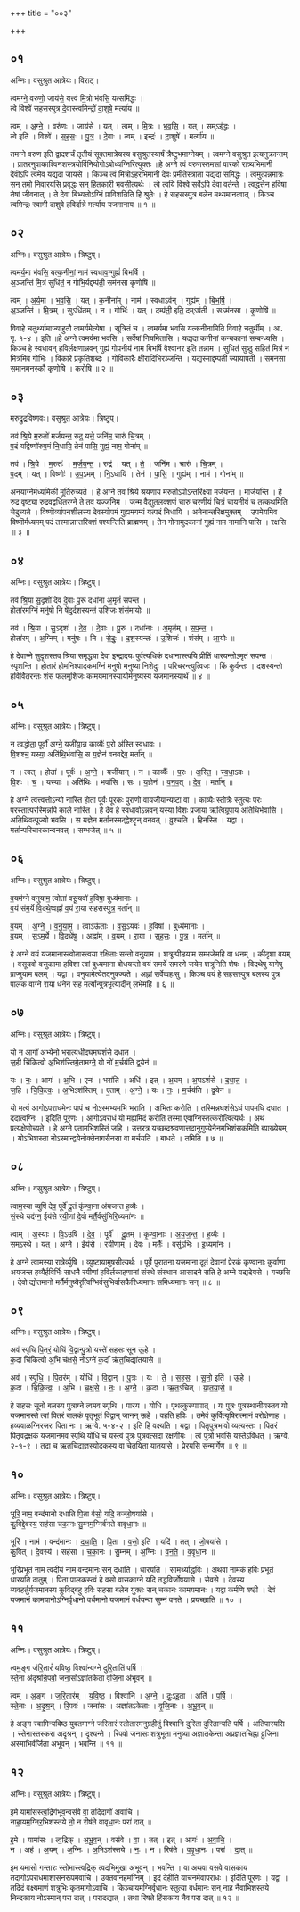 +++
title = "००३"

+++


## ०१
अग्निः। वसुश्रुत आत्रेयः। विराट्।

त्वम॑ग्ने॒ वरु॑णो॒ जाय॑से॒ यत्त्वं मि॒त्रो भ॑वसि॒ यत्समि॑द्धः ।  
त्वे विश्वे॑ सहसस्पुत्र दे॒वास्त्वमिन्द्रो॑ दा॒शुषे॒ मर्त्या॑य ॥

त्वम् । अ॒ग्ने॒ । वरु॑णः । जाय॑से । यत् । त्वम् । मि॒त्रः । भ॒व॒सि॒ । यत् । सम्ऽइ॑द्धः ।  
त्वे इति॑ । विश्वे॑ । स॒ह॒सः॒ । पु॒त्र॒ । दे॒वाः । त्वम् । इन्द्रः॑ । दा॒शुषे॑ । मर्त्या॑य ॥

तमग्ने वरुण इति द्वादशर्चं तृतीयं सूक्तमात्रेयस्य वसुश्रुतस्यार्षं त्रैष्टुभमाग्नेयम् । त्वमग्ने वसुश्रुत इत्यनुक्रान्तम् । प्रातरनुवाकाश्विनशस्त्रयोर्विनियोगोऽबोध्यग्निरित्युक्तः ॥हे अग्ने त्वं वरुणस्तमसां वारको रात्र्यभिमानी देवॊऽपि त्वमेव यद्यदा जायसे । किञ्च त्वं मित्रोऽहरभिमानी देवः प्रमीतेस्त्राता यद्यदा समिद्धः । त्वमुत्पन्नमात्रः सन् तमो निवारयसि प्रवृद्धः सन् हितकारी भवसीत्यर्थः । त्वे त्वयि विश्वे सर्वेऽपि देवा वर्तन्ते । त्वद्धत्तेन हविषा तेषां जीवनात् । ते देवा बिभ्यतोऽग्निं प्राविशन्निति हि श्रुतेः । हे सहसस्पुत्र बलेन मथ्यमानत्वात् । किञ्च त्वमिन्द्रः स्वामी दाशुषे हविर्दात्रे मर्त्याय यजमानाय ॥ १ ॥

## ०२
अग्निः। वसुश्रुत आत्रेयः। त्रिष्टुप्।

त्वम॑र्य॒मा भ॑वसि॒ यत्क॒नीनां॒ नाम॑ स्वधाव॒न्गुह्यं॑ बिभर्षि ।  
अ॒ञ्जन्ति॑ मि॒त्रं सुधि॑तं॒ न गोभि॒र्यद्दम्प॑ती॒ सम॑नसा कृ॒णोषि॑ ॥

त्वम् । अ॒र्य॒मा । भ॒व॒सि॒ । यत् । क॒नीना॑म् । नाम॑ । स्वधाऽव॑न् । गुह्य॑म् । बि॒भ॒र्षि॒ ।  
अ॒ञ्जन्ति॑ । मि॒त्रम् । सुऽधि॑तम् । न । गोभिः॑ । यत् । दम्प॑ती॒ इति॒ दम्ऽप॑ती । सऽम॑नसा । कृ॒णोषि॑ ॥

विवाहे चतुर्थ्यामाज्याहुतौ त्वमर्यमेत्येषा । सूत्रितं च । त्वमर्यमा भवसि यत्कनीनामिति विवाहे चतुर्थीम् । आ. गृ. १-४ । इति ॥हे अग्ने त्वमर्यमा भवसि । सर्वेषां नियमितासि । यद्यदा कनीनां कन्यकानां सम्बन्ध्यसि । किञ्च हे स्वधावन् हविर्लक्षणान्नवन् गुह्यं गोपनीयं नाम बिभर्षि वैश्वानर इति तन्नाम । सुधितं सुष्ठु सहितं मित्रं न मित्रमिव गोभिः । विकारे प्रकृतिशब्दः । गोविकारैः क्षीरादिभिरञ्जन्ति । यद्यस्माद्दम्पती ज्यायापती । समनसा समानमनस्कौ कृणोषि । करोषि ॥ २ ॥

## ०३
मरुद्रुद्रविष्णवः। वसुश्रुत आत्रेयः। त्रिष्टुप्।

तव॑ श्रि॒ये म॒रुतो॑ मर्जयन्त॒ रुद्र॒ यत्ते॒ जनि॑म॒ चारु॑ चि॒त्रम् ।  
प॒दं यद्विष्णो॑रुप॒मं नि॒धायि॒ तेन॑ पासि॒ गुह्यं॒ नाम॒ गोना॑म् ॥

तव॑ । श्रि॒ये । म॒रुतः॑ । म॒र्ज॒य॒न्त॒ । रुद्र॑ । यत् । ते॒ । जनि॑म । चारु॑ । चि॒त्रम् ।  
प॒दम् । यत् । विष्णोः॑ । उ॒प॒ऽमम् । नि॒ऽधायि॑ । तेन॑ । पा॒सि॒ । गुह्य॑म् । नाम॑ । गोना॑म् ॥

अनयाग्नेर्मध्यमिकी मूर्तिरुच्यते । हे अग्ने तव श्रिये श्रयणाय मरुतोऽपोऽन्तरिक्ष्या मर्जयन्त । मार्जयन्ति । हे रुद्र वृष्ट्या रुद्रवद्वर्धितरग्ने ते तव यज्जनिम । जन्म वैद्युतलक्शणं चारु चरणीयं चित्रं चायनीयं च तत्कथमिति चेदुच्यते । विष्णॊर्व्यापनशीलस्य देवस्योपमं गुह्यमगम्यं यत्पदं निधायि । अनेनान्तरिक्षमुक्तम् । उपमेयमिव विष्णॊर्मध्यमम् पदं तस्मान्नान्तरिक्शं पश्यन्तिति ब्राह्मणम् । तेन गोनामुदकानां गुह्यं नाम नामानि पासि । रक्षसि ॥ ३ ॥

## ०४
अग्निः। वसुश्रुत आत्रेयः। त्रिष्टुप्।

तव॑ श्रि॒या सु॒दृशो॑ देव दे॒वाः पु॒रू दधा॑ना अ॒मृतं॑ सपन्त ।  
होता॑रम॒ग्निं मनु॑षो॒ नि षे॑दुर्दश॒स्यन्त॑ उ॒शिजः॒ शंस॑मा॒योः ॥

तव॑ । श्रि॒या । सु॒ऽदृशः॑ । दे॒व॒ । दे॒वाः । पु॒रु । दधा॑नाः । अ॒मृत॑म् । स॒प॒न्त॒ ।  
होता॑रम् । अ॒ग्निम् । मनु॑षः । नि । से॒दुः॒ । द॒श॒स्यन्तः॑ । उ॒शिजः॑ । शंस॑म् । आ॒योः ॥

हे देवाग्ने सुदृशस्तव श्रिया समृद्ध्या देवा इन्द्रादयः पुर्वत्यधिकं दधानास्त्वयि प्रीतिं धारयन्तोऽमृतं सपन्त । स्पृशन्ति । होतारं होमनिश्पादकमग्निं मनुषो मनुष्या निशेदुः । परिचरन्त्युत्विजः । किं कुर्वन्तः । दशस्यन्तो हविर्वितरन्तः शंसं फलमुशिजः कामयमानस्यायोर्मनुष्यस्य यजमानस्यार्थं ॥ ४ ॥

## ०५
अग्निः। वसुश्रुत आत्रेयः। त्रिष्टुप्।

न त्वद्धोता॒ पूर्वो॑ अग्ने॒ यजी॑या॒न्न काव्यैः॑ प॒रो अ॑स्ति स्वधावः ।  
वि॒शश्च॒ यस्या॒ अति॑थि॒र्भवा॑सि॒ स य॒ज्ञेन॑ वनवद्देव॒ मर्ता॑न् ॥

न । त्वत् । होता॑ । पूर्वः॑ । अ॒ग्ने॒ । यजी॑यान् । न । काव्यैः॑ । प॒रः । अ॒स्ति॒ । स्व॒धा॒ऽवः ।  
वि॒शः । च॒ । यस्याः॑ । अति॑थिः । भवा॑सि । सः । य॒ज्ञेन॑ । व॒न॒व॒त् । दे॒व॒ । मर्ता॑न् ॥

हे अग्ने त्वत्त्वत्तोऽन्यो नास्ति होता पूर्वः पूरकः पुराणो वायजीयान्यष्टा वा । काव्यैः स्तोत्रैः स्तुत्यः परः परस्तात्परस्मिन्नपि काले नास्ति । हे देव हे स्वधावोऽन्नवन् यस्या विशः प्रजाया ऋत्विग्रूपाय अतिथिर्भवासि । अतिथिवत्पूज्यो भवसि । स यज्ञेन मर्तानस्मद्द्वेश्टॄन् वनवत् । व्रुश्चति । हिनस्ति । यद्वा । मर्तान्परिचारकान्वनवत् । सम्भजेत् ॥ ५ ॥

## ०६
अग्निः। वसुश्रुत आत्रेयः। त्रिष्टुप्।

व॒यम॑ग्ने वनुयाम॒ त्वोता॑ वसू॒यवो॑ ह॒विषा॒ बुध्य॑मानाः ।  
व॒यं स॑म॒र्ये वि॒दथे॒ष्वह्नां॑ व॒यं रा॒या स॑हसस्पुत्र॒ मर्ता॑न् ॥

व॒यम् । अ॒ग्ने॒ । व॒नु॒या॒म॒ । त्वाऽऊ॑ताः । व॒सु॒ऽयवः॑ । ह॒विषा॑ । बुध्य॑मानाः ।  
व॒यम् । स॒ऽम॒र्ये । वि॒दथे॑षु । अह्ना॑म् । व॒यम् । रा॒या । स॒ह॒सः॒ । पु॒त्र॒ । मर्ता॑न् ॥

हे अग्ने वयं यजमानास्त्वोतास्त्वया रक्षिताः सन्तो वनुयाम । शत्रून्पीडयाम सम्भजेमहि वा धनम् । कीदृशा वयम् । वसूयवो वसुकामा हविशा त्वां बुध्यमाना बोधयन्तो वयं समर्ये समरणे जयेम शत्रूनिति शेषः । विदथेषु यागेषु प्राप्नुयाम बलम् । यद्वा । वनुयामेत्येतदनुषज्यते । अह्नां सर्वेष्वहःसु । किञ्च वयं हे सहसस्पुत्र बलस्य पुत्र पालक वाग्ने राया धनेन सह मर्त्यान्पुत्रभृत्यादीन् लभेमहि ॥ ६ ॥

## ०७
अग्निः। वसुश्रुत आत्रेयः। त्रिष्टुप्।

यो न॒ आगो॑ अ॒भ्येनो॒ भरा॒त्यधीद॒घम॒घशं॑से दधात ।  
ज॒ही चि॑कित्वो अ॒भिश॑स्तिमे॒तामग्ने॒ यो नो॑ म॒र्चय॑ति द्व॒येन॑ ॥

यः । नः॒ । आगः॑ । अ॒भि । एनः॑ । भरा॑ति । अधि॑ । इत् । अ॒घम् । अ॒घऽशं॑से । द॒धा॒त॒ ।  
ज॒हि । चि॒कि॒त्वः॒ । अ॒भिऽश॑स्तिम् । ए॒ताम् । अ॒ग्ने॒ । यः । नः॒ । म॒र्चय॑ति । द्व॒येन॑ ॥

यो मर्त्य आगोऽपराधमेनः पापं च नोऽस्मभ्यमभि भराति । अभितः करोति । तस्मिन्नघशंसेऽघं पापमधि दधात । ददात्वग्निः । इदिति पूरणः । आगोऽवराधं यो मह्यमिदं करोति तस्मा एवाग्निस्तत्करोत्वित्यर्थः । अथ प्रत्यक्षेणोच्यते । हे अग्ने एतामभिशस्तिं जहि । उत्तरत्र यच्छब्दश्रवणात्तदानुगुण्येनैनमभिशंसकमिति ब्याख्येयम् । योऽभिशस्ता नोऽस्मान्द्वयेनोक्तेनागसैनसा वा मर्चयति । बाधते । तमिति ॥ ७ ॥

## ०८
अग्निः। वसुश्रुत आत्रेयः। त्रिष्टुप्।

त्वाम॒स्या व्युषि॑ देव॒ पूर्वे॑ दू॒तं कृ॑ण्वा॒ना अ॑यजन्त ह॒व्यैः ।  
सं॒स्थे यद॑ग्न॒ ईय॑से रयी॒णां दे॒वो मर्तै॒र्वसु॑भिरि॒ध्यमा॑नः ॥

त्वाम् । अ॒स्याः । वि॒ऽउषि॑ । दे॒व॒ । पूर्वे॑ । दू॒तम् । कृ॒ण्वा॒नाः । अ॒य॒ज॒न्त॒ । ह॒व्यैः ।  
स॒म्ऽस्थे । यत् । अ॒ग्ने॒ । ईय॑से । र॒यी॒णाम् । दे॒वः । मर्तैः॑ । वसु॑ऽभिः । इ॒ध्यमा॑नः ॥

हे अग्ने त्वामस्या रात्रेर्व्युषि । व्युष्टायामुषसीत्यर्थः । पूर्वे पुरातना यजमाना दूतं देवानां प्रेरकं कृण्वानाः कुर्वाणा अयजन्त हव्यैर्हविर्भिः साधनै रयीणां हविर्लकाहणानां संस्थे संस्थान आसादने सति हे अग्ने यद्यदेयसे । गच्छसि । देवो द्योतमानो मर्तैर्मनुष्यैरृत्विग्भिर्वसुभिर्वासकैरिध्यमानः समिध्यमानः सन् ॥ ८ ॥

## ०९
अग्निः। वसुश्रुत आत्रेयः। त्रिष्टुप्।

अव॑ स्पृधि पि॒तरं॒ योधि॑ वि॒द्वान्पु॒त्रो यस्ते॑ सहसः सून ऊ॒हे ।  
क॒दा चि॑कित्वो अ॒भि च॑क्षसे॒ नोऽग्ने॑ क॒दाँ ऋ॑त॒चिद्या॑तयासे ॥

अव॑ । स्पृ॒धि॒ । पि॒तर॑म् । योधि॑ । वि॒द्वान् । पु॒त्रः । यः । ते॒ । स॒ह॒सः॒ । सू॒नो॒ इति॑ । ऊ॒हे ।  
क॒दा । चि॒कि॒त्वः॒ । अ॒भि । च॒क्ष॒से॒ । नः॒ । अ॒ग्ने॒ । क॒दा । ऋ॒त॒ऽचित् । या॒त॒या॒से॒ ॥

हे सहसः सूनो बलस्य पुत्राग्ने त्वमव स्पृथि । पारय । योधि । पृथत्कुरुपापात् । यः पुत्रः पुत्रस्थानीयस्तव यो यजमानस्ते त्वां पितरं बालकं पृतृभूतं विद्वान् जानन् ऊहे । वहति हविः । तमेवं कुर्वित्यृषिरात्मानं परोक्षेणाह । हव्यवाळग्निरजरः पिता नः । ऋग्वे. ५-४-२ । इति हि वक्ष्यति । यद्वा । पितृपुत्रभावो व्यत्यस्तः । पितरं पितृवद्रक्षकं यजमानमव स्पृथि योधि च यस्त्वं पुत्रः पुत्रवत्सदा रक्षणीयः । त्वं पुत्रो भवसि यस्तेऽविधत् । ऋग्वे. २-१-९ । तदा च ऋतचिद्यज्ञस्योदकस्य वा चेतयिता यातयासे । प्रेरयसि सन्मार्गेण ॥ ९ ॥

## १०
अग्निः। वसुश्रुत आत्रेयः। त्रिष्टुप्।

भूरि॒ नाम॒ वन्द॑मानो दधाति पि॒ता व॑सो॒ यदि॒ तज्जो॒षया॑से ।  
कु॒विद्दे॒वस्य॒ सह॑सा चका॒नः सु॒म्नम॒ग्निर्व॑नते वावृधा॒नः ॥

भूरि॑ । नाम॑ । वन्द॑मानः । द॒धा॒ति॒ । पि॒ता । व॒सो॒ इति॑ । यदि॑ । तत् । जो॒षया॑से ।  
कु॒वित् । दे॒वस्य॑ । सह॑सा । च॒का॒नः । सु॒म्नम् । अ॒ग्निः । व॒न॒ते॒ । व॒वृ॒धा॒नः ॥

भूरिप्रभूतं नाम त्वदीयं नाम वन्दमानः सन् दधाति । धारयति । सामर्थ्याद्धविः । अथवा नामकं हविः प्रभूतं धारयति दातुम् । पिता पालकस्त्वं हे वसो वासकाग्ने यदि तद्धविर्जोषयासे । सेवसे । देवस्य व्यवहर्तुर्यजमानस्य कुविद्बहु हविः सहसा बलेन युक्तः सन् चकानः कामयमानः । यद्वा कर्मणि षष्ठी । देवं यजमानं कामयानोऽग्निर्वृधानो वर्धमानो यजमानं वर्धयन्वा सुम्नं वनते । प्रयच्छाति ॥ १० ॥

## ११
अग्निः। वसुश्रुत आत्रेयः। त्रिष्टुप्।

त्वम॒ङ्ग ज॑रि॒तारं॑ यविष्ठ॒ विश्वा॑न्यग्ने दुरि॒ताति॑ पर्षि ।  
स्ते॒ना अ॑दृश्रन्रि॒पवो॒ जना॒सोऽज्ञा॑तकेता वृजि॒ना अ॑भूवन् ॥

त्वम् । अ॒ङ्ग । ज॒रि॒तार॑म् । य॒वि॒ष्ठ॒ । विश्वा॑नि । अ॒ग्ने॒ । दुः॒ऽइ॒ता । अति॑ । प॒र्षि॒ ।  
स्ते॒नाः । अ॒दृ॒श्र॒न् । रि॒पवः॑ । जना॑सः । अज्ञा॑तऽकेताः । वृ॒जि॒नाः । अ॒भू॒व॒न् ॥

हे अङ्ग स्वामिन्यविष्ठ युवतमाग्ने जरितारं स्तोतारमनुग्रहीतुं विश्वानि दुरिता दुरितान्यति पर्षि । अतिपारयसि । स्तेनास्तस्करा अदृश्रन् । दृश्यन्ते । रिपवो जनासः शत्रुभूता मनुष्या अज्ञातकेन्ता अप्रज्ञातचिह्ना व्रुजिना अस्माभिर्वर्जिता अभूवन् । भवन्ति ॥ ११ ॥

## १२
अग्निः। वसुश्रुत आत्रेयः। त्रिष्टुप्।

इ॒मे यामा॑सस्त्व॒द्रिग॑भूव॒न्वस॑वे वा॒ तदिदागो॑ अवाचि ।  
नाहा॒यम॒ग्निर॒भिश॑स्तये नो॒ न रीष॑ते वावृधा॒नः परा॑ दात् ॥

इ॒मे । यामा॑सः । त्व॒द्रिक् । अ॒भू॒व॒न् । वस॑वे । वा॒ । तत् । इत् । आगः॑ । अ॒वा॒चि॒ ।  
न । अह॑ । अ॒यम् । अ॒ग्निः । अ॒भिऽश॑स्तये । नः॒ । न । रिष॑ते । व॒वृ॒धा॒नः । परा॑ । दा॒त् ॥

इम यमासो गन्तारः स्तोमास्त्वद्रिक् त्वदभिमुखा अभूवन् । भवन्ति । वा अथवा वसवे वासकाय तदागोऽपराधमाशासनरूपमवाचि । उक्तवानहमग्निम् । इदं देहीति याचनमेवापराधः । इदिति पूरणः । यद्वा । तदिदं वक्ष्यमाणं शत्रुभिः कृतमागोऽवाचि । किञ्चायमग्निर्वृधानः स्तुत्या वर्धमानः सन् नाह नैवाभिशस्तये निन्दकाय नोऽस्मान् परा दात् । परादद्यात् । तथा रिषते हिंसकाय नैव परा दात् ॥ १२ ॥